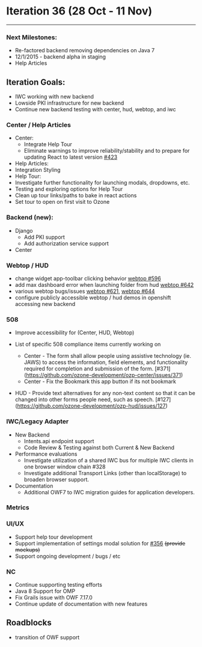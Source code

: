 # Iteration 36 (28 Oct -  11 Nov)

*** 
### Next Milestones:
* Re-factored backend removing dependencies on Java 7
* 12/1/2015 - backend alpha in staging  
* Help Articles

## Iteration Goals:
* IWC working with new backend
* Lowside PKI infrastructure for new backend
* Continue new backend testing with center, hud, webtop, and iwc

### Center / Help Articles
* Center:
  * Integrate Help Tour
  * Eliminate warnings to improve reliability/stability and to prepare for updating React to latest version [#423](https://github.com/ozone-development/ozp-center/issues/423)
* Help Articles:
 * Integration Styling
* Help Tour:
 * Investigate further functionality for launching modals, dropdowns, etc. 
 * Testing and exploring options for Help Tour
 * Clean up tour links/paths to bake in react actions
 * Set tour to open on first visit to Ozone

### Backend (new):
* Django
  * Add PKI support
  * Add authorization service support
* Center

### Webtop / HUD
* change widget app-toolbar clicking behavior [webtop #596](https://github.com/ozone-development/ozp-webtop/issues/596)
* add max dashboard error when launching folder from hud [webtop #642](https://github.com/ozone-development/ozp-webtop/issues/642)
* various webtop bugs/issues [webtop #621](https://github.com/ozone-development/ozp-webtop/issues/621), [webtop #644](https://github.com/ozone-development/ozp-webtop/issues/644)
* configure publicly accessible webtop / hud demos in openshift accessing new backend

### 508 
* Improve accessibility for (Center, HUD, Webtop)
* List of specific 508 compliance items currently working on
    * Center - The form shall allow people using assistive technology (ie. JAWS) to access the information, field elements, and functionality required for completion and submission of the form. [#371] (https://github.com/ozone-development/ozp-center/issues/371)
   * Center - Fix the Bookmark this app button if its not bookmark

* HUD - Provide text alternatives for any non-text content so that it can be changed into other forms people need, such as speech. [#127] (https://github.com/ozone-development/ozp-hud/issues/127)


  
### IWC/Legacy Adapter
* New Backend
    * Intents.api endpoint support
    * Code Review & Testing against both Current & New Backend
* Performance evaluations
    * Investigate utilization of a shared IWC bus for multiple IWC clients in one browser window chain #328
    * Investigate additional Transport Links (other than localStorage) to broaden browser support.
* Documentation
    * Additional OWF7 to IWC migration guides for application developers.


### Metrics


### UI/UX
* Support help tour development
* Support implementation of settings modal solution for [#356](https://github.com/ozone-development/ozp-center/issues/356) ~~(provide mockups)~~
* Support ongoing development / bugs / etc


### NC
* Continue supporting testing efforts
* Java 8 Support for OMP
* Fix Grails issue with OWF 7.17.0
* Continue update of documentation with new features
  
## Roadblocks
* transition of OWF support